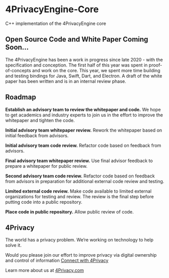 # 4PrivacyEngine-Core
C++ implementation of the 4PrivacyEngine core

## Open Source Code and White Paper Coming Soon...
The 4PrivacyEngine has been a work in progress since late 2020 - with the specification and conception. The first half of this year was spent in proof-of-concepts and work on the core. This year, we spent more time building and testing bindings for Java, Swift, Dart, and Electron. A draft of the white paper has been written and is in an internal review phase.

## Roadmap
**Establish an advisory team to review the whitepaper and code.**  We hope to get academics and industry experts to join us in the effort to improve the whitepaper and tighten the code.

**Initial advisory team whitepaper review.**  Rework the whitepaper based on initial feedback from advisors.

**Initial advisory team code review.** Refactor code based on feedback from advisors.

**Final advisory team whitepaper review.**  Use final advisor feedback to prepare a whitepaper for public review.

**Second advisory team code review.**  Refactor code based on feedback from advisors in preparation for additional external code review and testing.

**Limited external code review.** Make code available to limited external organizations for testing and review. The review is the final step before putting code into a public repository.

**Place code in public repository.**  Allow public review of code.

## 4Privacy
The world has a privacy problem.  We’re working on technology to help solve it.

Would you please join our effort to improve privacy via digital ownership and control of information [Connect with 4Privacy](https://4privacy.com/contact-us/)  

Learn more about us at [4Privacy.com](https://4privacy.com/)
